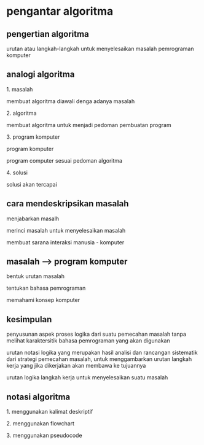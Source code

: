 # pengantar algoritma


## pengertian algoritma

<p> urutan atau langkah-langkah untuk menyelesaikan masalah pemrograman komputer</p>

## analogi algoritma

 <p>1. masalah</p>
 <p>membuat algoritma diawali denga adanya masalah</p>
 <p>2. algoritma</p>
 <p>membuat algoritma untuk menjadi pedoman pembuatan program</p>
 <p>3. program komputer</p>
 <p>program komputer</p>
 <p>program computer sesuai pedoman algoritma</p>
 <p>4. solusi</p>
 <p>solusi akan tercapai</p>

 ## cara mendeskripsikan masalah
<p>menjabarkan masalh</p>
<p>merinci masalah untuk menyelesaikan masalah</p>
<p>membuat sarana interaksi manusia - komputer</p>

## masalah --> program komputer

<p>bentuk urutan masalah</p>
<p>tentukan bahasa pemrograman</p>
<p>memahami konsep komputer</p>

<h2>kesimpulan</h2>
<p>penyusunan aspek proses logika dari suatu pemecahan masalah tanpa melihat karaktersitik bahasa pemrograman yang akan digunakan</p>

<p>urutan notasi logika yang merupakan hasil analisi dan rancangan sistematik dari strategi pemecahan masalah, untuk menggambarkan urutan langkah kerja yang jika dikerjakan akan membawa ke tujuannya</p>

<p>urutan logika langkah kerja untuk menyelesaikan suatu masalah</p>

## notasi algoritma 

<p>1. menggunakan kalimat deskriptif</p>
<p>2. menggunakan flowchart</p>
<p>3. menggunakan pseudocode</p>